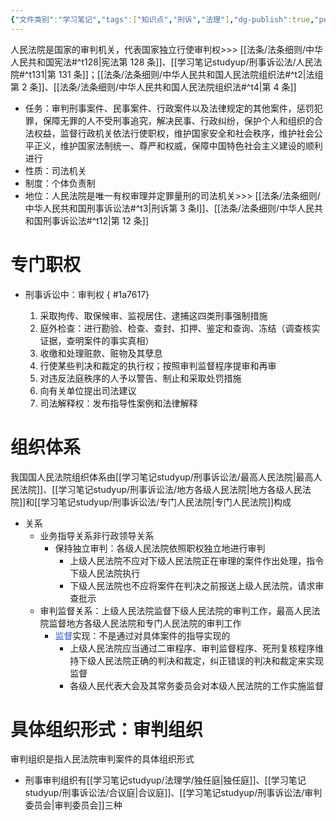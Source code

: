 ```yaml
---
{"文件类别":"学习笔记","tags":["知识点","刑诉","法理"],"dg-publish":true,"permalink":"/学习笔记studyup/刑事诉讼法/人民法院/","dgPassFrontmatter":true,"created":"2024-09-11T21:06:29.486+08:00","updated":"2024-10-25T12:25:12.608+08:00"}
---
```


人民法院是国家的审判机关，代表国家独立行使审判权>>> [[法条/法条细则/中华人民共和国宪法#^t128\|宪法第 128 条]]、[[学习笔记studyup/刑事诉讼法/人民法院#^t131\|第 131 条]]；[[法条/法条细则/中华人民共和国人民法院组织法#^t2\|法组第 2 条]]、[[法条/法条细则/中华人民共和国人民法院组织法#^t4\|第 4 条]]
- 任务：审判刑事案件、民事案件、行政案件以及法律规定的其他案件，惩罚犯罪，保障无罪的人不受刑事追究，解决民事、行政纠纷，保护个人和组织的合法权益，监督行政机关依法行使职权，维护国家安全和社会秩序，维护社会公平正义，维护国家法制统一、尊严和权威，保障中国特色社会主义建设的顺利进行
- 性质：司法机关
- 制度：个体负责制
- 地位：人民法院是唯一有权审理并定罪量刑的司法机关>>> [[法条/法条细则/中华人民共和国刑事诉讼法#^t3\|刑诉第 3 条Ⅰ]]、[[法条/法条细则/中华人民共和国刑事诉讼法#^t12\|第 12 条]]
# 专门职权
- 刑事诉讼中：审判权
{ #1a7617}

	1. 采取拘传、取保候审、监视居住、逮捕这四类刑事强制措施
	2. 庭外检查：进行勘验、检查、查封、扣押、鉴定和查询、冻结（调查核实证据，查明案件的事实真相）
	3. 收缴和处理赃款、赃物及其孽息
	4. 行使某些判决和裁定的执行权；按照审判监督程序提审和再审
	5. 对违反法庭秩序的人予以警告、制止和采取处罚措施
	6. 向有关单位提出司法建议
	7. 司法解释权：发布指导性案例和法律解释
# 组织体系
我国国人民法院组织体系由[[学习笔记studyup/刑事诉讼法/最高人民法院\|最高人民法院]]、[[学习笔记studyup/刑事诉讼法/地方各级人民法院\|地方各级人民法院]]和[[学习笔记studyup/刑事诉讼法/专门人民法院\|专门人民法院]]构成
- 关系
	- 业务指导关系非行政领导关系
		- 保持独立审判：各级人民法院依照职权独立地进行审判
			- 上级人民法院不应对下级人民法院正在审理的案件作出处理，指令下级人民法院执行
			- 下级人民法院也不应将案件在判决之前报送上级人民法院，请求审查批示
	- 审判监督关系：上级人民法院监督下级人民法院的审判工作，最高人民法院监督地方各级人民法院和专门人民法院的审判工作
		- <font color="#245bdb">监督</font>实现：不是通过对具体案件的指导实现的
			- 上级人民法院应当通过二审程序、审判监督程序、死刑复核程序维持下级人民法院正确的判决和裁定，纠正错误的判决和裁定来实现监督
			- 各级人民代表大会及其常务委员会对本级人民法院的工作实施监督
# 具体组织形式：审判组织
审判组织是指人民法院审判案件的具体组织形式
- 刑事审判组织有[[学习笔记studyup/法理学/独任庭\|独任庭]]、[[学习笔记studyup/刑事诉讼法/合议庭\|合议庭]]、[[学习笔记studyup/刑事诉讼法/审判委员会\|审判委员会]]三种